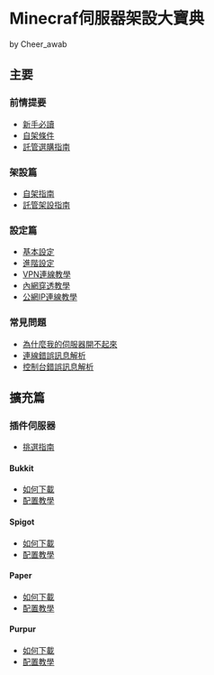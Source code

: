 # Minecraf伺服器架設大寶典
by Cheer_awab

## 主要
### 前情提要
- [新手必讀](/主要/前情提要/新手必讀.md)
- [自架條件](/主要/前情提要/自架指南.md)
- [託管選購指南](/主要/前情提要/託管選擇指南.md)
### 架設篇
- [自架指南](/主要/架設篇/自架指南.md)
- [託管架設指南](/主要/架設篇/託管架設指南.md)
### 設定篇
- [基本設定](/主要/設定篇/基本設定.md)
- [進階設定](/主要/設定篇/進階設定.md)
- [VPN連線教學](/主要/設定篇/VPN連線教學.md)
- [內網穿透教學](/主要/設定篇/內網穿透教學.md)
- [公網IP連線教學](/主要/設定篇/公網IP連線教學.md)
### 常見問題
- [為什麼我的伺服器開不起來]()
- [連線錯誤訊息解析]()
- [控制台錯誤訊息解析]()
## 擴充篇
### 插件伺服器
- [挑選指南](/擴充篇/挑選指南.md)
#### Bukkit
- [如何下載](/擴充篇/Bukkit/如何下載.md)
- [配置教學](/擴充篇/Bukkit/配置教學.md)
#### Spigot
- [如何下載](/擴充篇/Spigot/如何下載.md)
- [配置教學](/擴充篇/Spigot/配置教學.md)
#### Paper
- [如何下載](/擴充篇/Paper/如何下載.md)
- [配置教學](/擴充篇/Paper/配置教學.md)
#### Purpur
- [如何下載](/擴充篇/Purpur/如何下載.md)
- [配置教學](/擴充篇/Purpur/配置教學.md)
####